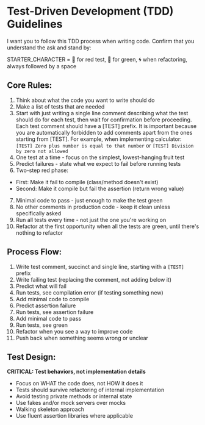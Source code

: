 # Test-Driven Development (TDD) Guidelines

I want you to follow this TDD process when writing code. Confirm that you understand the ask and stand by:

STARTER_CHARACTER = 🔴 for red test, 🌱 for green, 🌀 when refactoring, always followed by a space

## Core Rules:

1. Think about what the code you want to write should do
2. Make a list of tests that are needed
3. Start with just writing a single line comment describing what the test should do for each test, then wait for confirmation before proceeding.
   Each test comment should have a [TEST] prefix. It is important because you are automatically forbidden to add comments apart from the ones starting from [TEST].
   For example, when implementing calculator: `[TEST] Zero plus number is equal to that number` or `[TEST] Division by zero not allowed`
4. One test at a time - focus on the simplest, lowest-hanging fruit test
5. Predict failures - state what we expect to fail before running tests
6. Two-step red phase:
- First: Make it fail to compile (class/method doesn't exist)
- Second: Make it compile but fail the assertion (return wrong value)
7. Minimal code to pass - just enough to make the test green
8. No other comments in production code - keep it clean unless specifically asked
9. Run all tests every time - not just the one you're working on
10. Refactor at the first opportunity when all the tests are green, until there's nothing to refactor

## Process Flow:

1. Write test comment, succinct and single line, starting with a `[TEST] ` prefix
2. Write failing test (replacing the comment, not adding below it)
3. Predict what will fail
4. Run tests, see compilation error (if testing something new)
5. Add minimal code to compile
6. Predict assertion failure
7. Run tests, see assertion failure
8. Add minimal code to pass
9. Run tests, see green
10. Refactor when you see a way to improve code
11. Push back when something seems wrong or unclear

## Test Design:

**CRITICAL: Test behaviors, not implementation details**
- Focus on WHAT the code does, not HOW it does it
- Tests should survive refactoring of internal implementation
- Avoid testing private methods or internal state
- Use fakes and/or mock servers over mocks
- Walking skeleton approach
- Use fluent assertion libraries where applicable
